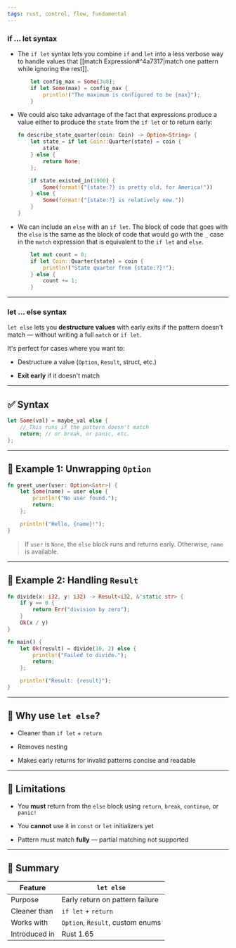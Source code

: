 ```yaml
---
tags: rust, control, flow, fundamental
---
```


### if ... let syntax

- The `if let` syntax lets you combine `if` and `let` into a less verbose way to handle values that [[match Expression#^4a7317|match one pattern while ignoring the rest]].
	```rust
	    let config_max = Some(3u8);
	    if let Some(max) = config_max {
	        println!("The maximum is configured to be {max}");
	    }
	```

- We could also take advantage of the fact that expressions produce a value either to produce the `state` from the `if let` or to return early:
	```rust
	fn describe_state_quarter(coin: Coin) -> Option<String> {
	    let state = if let Coin::Quarter(state) = coin {
	        state
	    } else {
	        return None;
	    };
	
	    if state.existed_in(1900) {
	        Some(format!("{state:?} is pretty old, for America!"))
	    } else {
	        Some(format!("{state:?} is relatively new."))
	    }
	}
	```

- We can include an `else` with an `if let`. The block of code that goes with the `else` is the same as the block of code that would go with the `_` case in the `match` expression that is equivalent to the `if let` and `else`.
	```rust
	    let mut count = 0;
	    if let Coin::Quarter(state) = coin {
	        println!("State quarter from {state:?}!");
	    } else {
	        count += 1;
	    }
	```

---

### let ... else syntax

`let else` lets you **destructure values** with early exits if the pattern doesn't match — without writing a full `match` or `if let`.

It's perfect for cases where you want to:

- Destructure a value (`Option`, `Result`, struct, etc.)
    
- **Exit early** if it doesn't match
    

---

## ✅ Syntax

```rust
let Some(val) = maybe_val else {
    // This runs if the pattern doesn't match
    return; // or break, or panic, etc.
};
```

---

## 🧪 Example 1: Unwrapping `Option`

```rust
fn greet_user(user: Option<&str>) {
    let Some(name) = user else {
        println!("No user found.");
        return;
    };

    println!("Hello, {name}!");
}
```

> If `user` is `None`, the `else` block runs and returns early. Otherwise, `name` is available.

---

## 🧪 Example 2: Handling `Result`

```rust
fn divide(x: i32, y: i32) -> Result<i32, &'static str> {
    if y == 0 {
        return Err("division by zero");
    }
    Ok(x / y)
}

fn main() {
    let Ok(result) = divide(10, 2) else {
        println!("Failed to divide.");
        return;
    };

    println!("Result: {result}");
}
```

---

## 🧠 Why use `let else`?

- Cleaner than `if let` + `return`
    
- Removes nesting
    
- Makes early returns for invalid patterns concise and readable
    

---

## 🚫 Limitations

- You **must** return from the `else` block using `return`, `break`, `continue`, or `panic!`
    
- You **cannot** use it in `const` or `let` initializers yet
    
- Pattern must match **fully** — partial matching not supported
    

---

## 🧠 Summary

|Feature|`let else`|
|---|---|
|Purpose|Early return on pattern failure|
|Cleaner than|`if let` + `return`|
|Works with|`Option`, `Result`, custom enums|
|Introduced in|Rust 1.65|
